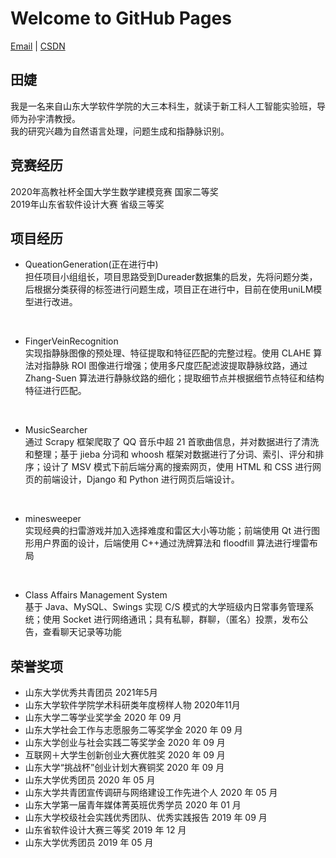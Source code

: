 # Welcome to GitHub Pages
[Email](mailto:ti_anjie@126.com) | [CSDN](https://blog.csdn.net/weixin_43445661?spm=1000.2115.3001.5343)
## 田婕
我是一名来自山东大学软件学院的大三本科生，就读于新工科人工智能实验班，导师为孙宇清教授。<br/>
我的研究兴趣为自然语言处理，问题生成和指静脉识别。
## 竞赛经历
2020年高教社杯全国大学生数学建模竞赛 国家二等奖  
2019年山东省软件设计大赛 省级三等奖
## 项目经历
- QueationGeneration(正在进行中)<br/>
担任项目小组组长，项目思路受到Dureader数据集的启发，先将问题分类，后根据分类获得的标签进行问题生成，项目正在进行中，目前在使用uniLM模型进行改进。
<br/>

- FingerVeinRecognition<br/>
实现指静脉图像的预处理、特征提取和特征匹配的完整过程。使用 CLAHE 算法对指静脉 ROI 图像进行增强；使用多尺度匹配滤波提取静脉纹路，通过 Zhang-Suen 算法进行静脉纹路的细化；提取细节点并根据细节点特征和结构特征进行匹配。
<br/>

- MusicSearcher<br/>
通过 Scrapy 框架爬取了 QQ 音乐中超 21 首歌曲信息，并对数据进行了清洗和整理；基于 jieba 分词和 whoosh 框架对数据进行了分词、索引、评分和排序；设计了 MSV 模式下前后端分离的搜索网页，使用 HTML 和 CSS 进行网页的前端设计，Django 和 Python 进行网页后端设计。
<br/>

- minesweeper<br/>
实现经典的扫雷游戏并加入选择难度和雷区大小等功能；前端使用 Qt 进行图形用户界面的设计，后端使用 C++通过洗牌算法和 floodfill 算法进行埋雷布局
<br/>

- Class Affairs Management System<br/>
基于 Java、MySQL、Swings 实现 C/S 模式的大学班级内日常事务管理系统；使用 Socket 进行网络通讯；具有私聊，群聊，（匿名）投票，发布公告，查看聊天记录等功能

## 荣誉奖项
- 山东大学优秀共青团员  2021年5月
- 山东大学软件学院学术科研类年度榜样人物 2020年11月
- 山东大学二等学业奖学金 2020 年 09 月
- 山东大学社会工作与志愿服务二等奖学金 2020 年 09 月
- 山东大学创业与社会实践二等奖学金 2020 年 09 月
- 互联网＋大学生创新创业大赛优胜奖 2020 年 09 月
- 山东大学“挑战杯”创业计划大赛铜奖 2020 年 09 月
- 山东大学优秀团员 2020 年 05 月
- 山东大学共青团宣传调研与网络建设工作先进个人 2020 年 05 月
- 山东大学第一届青年媒体菁英班优秀学员 2020 年 01 月
- 山东大学校级社会实践优秀团队、优秀实践报告 2019 年 09 月
- 山东省软件设计大赛三等奖 2019 年 12 月
- 山东大学优秀团员  2019 年 05 月
